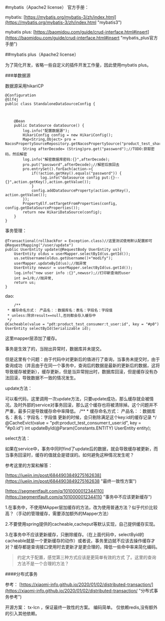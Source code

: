 #mybatis（Apache2 license）
官方手册：

mybatis:
[https://mybatis.org/mybatis-3/zh/index.html](https://mybatis.org/mybatis-3/zh/index.html "mybatis3")

mybatis plus:
[https://baomidou.com/guide/crud-interface.html#insert](https://baomidou.com/guide/crud-interface.html#insert "mybatis_plus官方手册")


##mybatis plus（Apache2 license）

为了简化开发，省略一些自定义的插件开发工作量，因此使用mybatis plus。

###单数据源

数据源采用hikariCP

	@Configuration
	@Slf4j
	public class StandaloneDataSourceConfig {
	
	
		
		@Bean
	    public DataSource dataSource() {
			log.info("配置数据源");
	        HikariConfig config = new HikariConfig();
	        Map<String,Object> pro = NacosPropertySourceRepository.getNacosPropertySource("product_test_shared_db.properties","REFRESH_GROUP_PRODUCT_SHARED").getSource();
	        String afterDecode= (String)pro.get("password");//TODO:获取密码，然后解密
	        log.info("解密数据库密码:{}",afterDecode);
	        pro.put("password",afterDecode);//解密后放回去
	        pro.entrySet().forEach(action->{
	        	if(!action.getKey().equals("password")) {
	        		log.info("datasource config put:{}--{}",action.getKey(),action.getValue());
	        	}
	        	config.addDataSourceProperty(action.getKey(), action.getValue());
	        });
	        PropertyElf.setTargetFromProperties(config, config.getDataSourceProperties());
	        return new HikariDataSource(config);
	    }
	}


事务管理：

	
	@Transactional(rollbackFor = Exception.class)//这里测试使用默认配置即可
	@RequestMapping("/user/update")
	public UserEntity update(@RequestBody UserEntity us){
		UserEntity oldus = userMapper.selectById(us.getId());
		us.setUsername(oldus.getUsername()+"modify");
		userMapper.updateById(us);//抛异常
		UserEntity newusr = userMapper.selectById(us.getId());
		log.info("new user info :{}",newusr);//打印新查询的user
		int a=1/0;//抛异常,
		return us;
	}

dao:

		/**
	 * 缓存命名方式： 产品名：：数据库名：表名：字段名：字段值
	 * unless:除非result==null,否则都会存入缓存中
	 */
	@Cacheable(value = "pdt:product_test_consumer:t_user:id", key = "#p0")
	UserEntity selectById(Serializable id);

这里mapper层添加了缓存。

事务是生效了的，当抛出异常时，数据库并未提交。

但是这里有个问题：由于代码中对更新后的值进行了查询，当事务未提交时，由于查询成功（并且由于在同一个事务中，查询后的数据是最新的更新后的数据，这将导致缓存被更新），缓存更新，但是当异常抛出时，数据库回滚，但是缓存没有办法回滚，导致数据不一致的情况发生。


update方法：

可以看代码，这里调用一次update方法，只要update成功，那么缓存就会被情况。及时外部的service对事务回滚，那么这个缓存也将被清除掉。这个问题并不严重，最多只是导致缓存命中率降低。
	/**
	 * 缓存命名方式： 产品名：：数据库名：表名：字段名：字段值 更新的时候，会只剔除满足这个key:id的缓存记录
	 */
	@CacheEvict(value = "pdt:product_test_consumer:t_user:id", key = "#p0.id")
	int updateById(@Param(Constants.ENTITY) UserEntity entity);

select方法：

如果在service中，事务中同时find了update后的数据，就会导致缓存被更新，而当事务回滚时，缓存的值就会是错误的。如何避免这种情况发生呢？

参考这里的方案和解答：

[https://juejin.im/post/6844903849275162638](https://juejin.im/post/6844903849275162638 "最终一致性方案")

[https://segmentfault.com/q/1010000012344110](https://segmentfault.com/q/1010000012344110 "事务中不应该更新缓存")

1.在事务中，不使用MApper层加缓存的方法，改为使用普通方法？似乎代价比较高？（手动的管理缓存，需要添加额外的Mapper方法）

2.不要使用spring提供的cacheable,cacheput等默认实现，自己提供缓存实现。

3.在事务中不应该更新缓存，只删除缓存。（在上面代码中，selectByid的cacheable就是一个更新缓存的动作）或者说，事务里边就不应该去操作缓存才对？缓存都是查询接口使用时去更新才是更合理的，降低一些命中率来简化编码。
>约定大于配置，感觉第三种方式应该是更简单有效的方式 了。这里的查询方法不是一个合理的方法？

####分布式事务

参考：
[https://xiaomi-info.github.io/2020/01/02/distributed-transaction/](https://xiaomi-info.github.io/2020/01/02/distributed-transaction/ "分布式事务参考")

开源方案：
tx-lcn ，保证最终一致性的方案。
编码简单。
仅依赖redis,没有额外的引入其他依赖。
